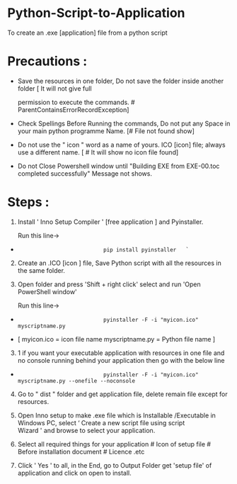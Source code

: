 # Python-Script-to-Application

To create an .exe [application] file from a python script 


  # Precautions :

                
   * Save the resources in one folder, Do not save the folder inside another folder [ It will not give full
     
     permission to execute the commands. # ParentContainsErrorRecordException]
  
   * Check Spellings Before Running the commands, Do not put any Space in your main python programme Name. [# File not found show]
   
   * Do not use the " icon " word as a name of yours. ICO [icon] file; always use a different name. [ # It will show no icon file found]
   
   * Do not Close Powershell window until "Building EXE from EXE-00.toc completed successfully" Message not shows.     


  # Steps :


1. Install ' Inno Setup Compiler ' [free application ] and Pyinstaller.

   Run this line-> 
   
 *                                pip install pyinstaller   `

2. Create an .ICO [icon ] file, Save Python script with all the resources in the same folder.

3. Open folder and press 'Shift + right click' select and run 'Open PowerShell window'

   Run this line-> 
   
 *                                pyinstaller -F -i "myicon.ico" myscriptname.py


 * [ myicon.ico = icon file name  myscriptname.py = Python file name ]
   
   
3. 1 if you want your executable application with resources in one file and no console running  behind your
     application then go with the below line 
  
 *                                pyinstaller -F -i "myicon.ico" myscriptname.py --onefile --noconsole

4. Go to " dist " folder and get application file, delete remain file except for resources.

5. Open Inno setup to make .exe file which is Installable /Executable in Windows PC, select ‘ Create a new script file using script       
   Wizard ' and browse to select your application. 

6. Select all required things for your application # Icon of setup file # Before installation document # Licence .etc 
   
7. Click  ' Yes ' to all, in the End, go to Output Folder get 'setup file'  of application and click on open  to install.

